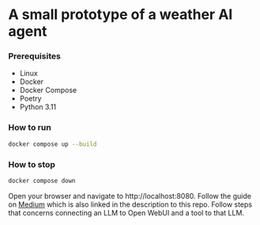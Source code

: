 # A small prototype of a weather AI agent

### Prerequisites

- Linux
- Docker
- Docker Compose
- Poetry
- Python 3.11

### How to run

```bash
docker compose up --build
```

### How to stop

```bash
docker compose down
```

Open your browser and navigate to http://localhost:8080. Follow the guide on [Medium](https://medium.com/@emiljohansson0211/easy-guide-on-how-to-make-an-ai-agent-with-fastapi-and-open-webui-3acef4c54354) which is also linked in the description to this repo. Follow steps that concerns connecting an LLM to Open WebUI and a tool to that LLM.
